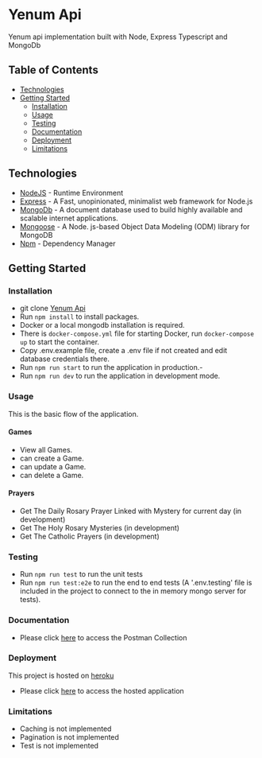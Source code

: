# Yenum Api

Yenum api implementation built with Node, Express Typescript and MongoDb

## Table of Contents

-   [Technologies](#technologies)
-   [Getting Started](#getting-started)
    -   [Installation](#installation)
    -   [Usage](#usage)
    -   [Testing](#testing)
    -   [Documentation](#documentation)
    -   [Deployment](#deployment)
    -   [Limitations](#limitations)

## Technologies
-   [NodeJS](https://nodejs.org/) - Runtime Environment
-   [Express](https://expressjs.com/) - A Fast, unopinionated, minimalist web framework for Node.js
-   [MongoDb](https://www.mongodb.com/) - A document database used to build highly available and scalable internet applications.
-   [Mongoose](https://mongoosejs.com/) - A Node. js-based Object Data Modeling (ODM) library for MongoDB
-   [Npm](https://www.npmjs.com/) - Dependency Manager

## Getting Started

### Installation

-   git clone
    [Yenum Api](https://github.com/officialyenum/yenum-api.git)
-   Run `npm install` to install packages.
-   Docker or a local mongodb installation is required.
-   There is `docker-compose.yml` file for starting Docker, run `docker-compose up` to start the container.
-   Copy .env.example file, create a .env file if not created and edit database credentials there.
-   Run `npm run start` to run the application in production.-   
-   Run `npm run dev` to run the application in development mode.


### Usage

This is the basic flow of the application.
#### Games
- View all Games.
- can create a Game.
- can update a Game.
- can delete a Game.
#### Prayers
- Get The Daily Rosary Prayer Linked with Mystery for current day  (in development)
- Get The Holy Rosary Mysteries  (in development)
- Get The Catholic Prayers  (in development)

### Testing
-   Run `npm run test` to run the unit tests
-   Run `npm run test:e2e` to run the end to end tests (A '.env.testing' file is included in the project to connect to the in memory mongo server for tests).


### Documentation

-   Please click [here](https://documenter.getpostman.com/view/8719009/2s8Z76w9qx) to access the Postman Collection

### Deployment

This project is hosted on [heroku](https://heroku.com)

-   Please click [here](https://yenum-api.herokuapp.com/api) to access the hosted application
### Limitations
- Caching is not implemented
- Pagination is not implemented
- Test is not implemented